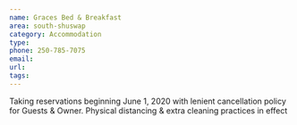 ```yaml
---
name: Graces Bed & Breakfast
area: south-shuswap
category: Accommodation
type:
phone: 250-785-7075
email:
url:
tags:
---
```


Taking reservations beginning June 1, 2020 with lenient cancellation policy for Guests & Owner. Physical distancing & extra cleaning practices in effect
